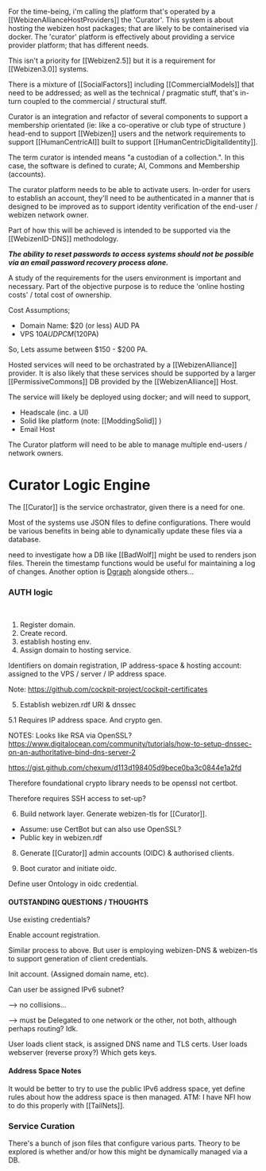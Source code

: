 For the time-being, i'm calling the platform that's operated by a [[WebizenAllianceHostProviders]] the 'Curator'.  This system is about hosting the webizen host packages; that are likely to be containerised via docker.  The 'curator' platform is effectively about providing a service provider platform; that has different needs. 

This isn't a priority for [[Webizen2.5]] but it is a requirement for [[Webizen3.0]] systems. 

There is a mixture of [[SocialFactors]] including [[CommercialModels]] that need to be addressed; as well as the technical / pragmatic stuff, that's in-turn coupled to the commercial / structural stuff.  

Curator is an integration and refactor of several components to support a membership orientated (ie: like a co-operative or club type of structure ) head-end to support [[Webizen]] users and the network requirements to support [[HumanCentricAI]] built to support [[HumanCentricDigitalIdentity]]. 

The term curator is intended means "a custodian of a collection.".  In this case, the software is defined to curate; AI, Commons and Membership (accounts).

The curator platform needs to be able to activate users.  In-order for users to establish an account, they'll need to be authenticated in a manner that is designed to be improved as to support identity verification of the end-user / webizen network owner. 

Part of how this will be achieved is intended to be supported via the [[WebizenID-DNS]] methodology. 

***The ability to reset passwords to access systems should not be possible via an email password recovery process alone.***  

A study of the requirements for the users environment is important and necessary.  Part of the objective purpose is to reduce the 'online hosting costs' / total cost of ownership.

Cost Assumptions;
- Domain Name: $20 (or less) AUD PA
- VPS $10 AUD PCM ($120PA)

So, Lets assume between $150 - $200 PA.  

Hosted services will need to be orchastrated by a [[WebizenAlliance]] provider.  It is also likely that these services should be supported by a larger [[PermissiveCommons]] DB provided by the [[WebizenAlliance]] Host. 

The service will likely be deployed using docker; and will need to support,
- Headscale (inc. a UI)
- Solid like platform (note: [[ModdingSolid]] )
- Email Host

The Curator platform will need to be able to manage multiple end-users / network owners.

# Curator Logic Engine

The [[Curator]] is the service orchastrator, given there is a need for one. 

Most of the systems use JSON files to define configurations.  There would be various benefits in being able to dynamically update these files via a database. 

need to investigate how a DB like [[BadWolf]] might be used to renders json files. Therein the timestamp functions would be useful for maintaining a log of changes.  Another option is [Dgraph](https://dgraph.io/) alongside others... 

### AUTH logic
​
1. Register domain.
2. Create record.
3. establish hosting env.
4. Assign domain to hosting service.

Identifiers on domain registration, IP address-space & hosting account: assigned to the VPS / server / IP address space.

Note: https://github.com/cockpit-project/cockpit-certificates

5. Establish webizen.rdf URI & dnssec

5.1 Requires IP address space. And crypto gen.

NOTES:  Looks like RSA via OpenSSL? 
https://www.digitalocean.com/community/tutorials/how-to-setup-dnssec-on-an-authoritative-bind-dns-server-2

https://gist.github.com/chexum/d113d198405d9bece0ba3c0844e1a2fd

Therefore foundational crypto library needs to be openssl not certbot. 

Therefore requires SSH access to set-up?  

6. Build network layer. Generate webizen-tls for [[Curator]].
- Assume: use CertBot but can also use OpenSSL? 
- Public key in webizen.rdf

8. Generate [[Curator]] admin accounts (OIDC) & authorised clients.

9. Boot curator and initiate oidc.

Define user Ontology in oidc credential.


#### OUTSTANDING QUESTIONS / THOUGHTS
Use existing credentials? 

Enable account registration.

Similar process to above. But user is employing webizen-DNS & webizen-tls to support generation of client credentials.

Init account. (Assigned domain name, etc).

Can user be assigned IPv6 subnet? 

--> no collisions... 

--> must be Delegated to one network or the other, not both, although perhaps routing? Idk.

User loads client stack, is assigned DNS name and TLS certs. User loads webserver (reverse proxy?) Which gets keys.

#### Address Space Notes

It would be better to try to use the public IPv6 address space, yet define rules about how the address space is then managed.  ATM: I have NFI how to do this properly with [[TailNets]].

### Service Curation

There's a bunch of json files that configure various parts.  Theory to be explored is whether and/or how this might be dynamically managed via a DB.  